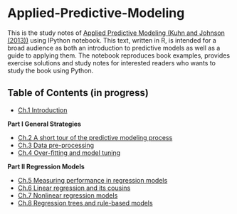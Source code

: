 Applied-Predictive-Modeling
===========================

This is the study notes of [Applied Predictive Modeling (Kuhn and Johnson (2013))](http://www.amazon.com/Applied-Predictive-Modeling-Max-Kuhn/dp/1461468485/ref=sr_1_1?ie=UTF8&qid=1415171098&sr=8-1&keywords=applied+predictive+modeling) using IPython notebook. This text, written in R, is intended for a broad audience as both an introduction to predictive models as well as a guide to applying them. The notebook reproduces book examples, provides exercise solutions and study notes for interested readers who wants to study the book using Python.

## Table of Contents (in progress)

- [Ch.1 Introduction](http://nbviewer.ipython.org/github/leig/Applied-Predictive-Modeling-with-Python/blob/master/notebooks/Chapter%201.ipynb)

**Part I General Strategies**
- [Ch.2 A short tour of the predictive modeling process](http://nbviewer.ipython.org/github/leig/Applied-Predictive-Modeling-with-Python/blob/master/notebooks/Chapter%202.ipynb)
- [Ch.3 Data pre-processing](http://nbviewer.ipython.org/github/leig/Applied-Predictive-Modeling-with-Python/blob/master/notebooks/Chapter%203.ipynb)
- [Ch.4 Over-fitting and model tuning](http://nbviewer.ipython.org/github/leig/Applied-Predictive-Modeling-with-Python/blob/master/notebooks/Chapter%204.ipynb)

**Part II Regression Models**
- [Ch.5 Measuring performance in regression models](http://nbviewer.ipython.org/github/leig/Applied-Predictive-Modeling-with-Python/blob/master/notebooks/Chapter%205.ipynb)
- [Ch.6 Linear regression and its cousins](http://nbviewer.ipython.org/github/leig/Applied-Predictive-Modeling-with-Python/blob/master/notebooks/Chapter%206.ipynb)
- [Ch.7 Nonlinear regression models](http://nbviewer.ipython.org/github/leig/Applied-Predictive-Modeling-with-Python/blob/master/notebooks/Chapter%207.ipynb)
- [Ch.8 Regression trees and rule-based models](http://nbviewer.ipython.org/github/leig/Applied-Predictive-Modeling-with-Python/blob/master/notebooks/Chapter%208.ipynb)
<!---
- [Ch.9 A summary of solubility models](http://nbviewer.ipython.org/github/leig/Applied-Predictive-Modeling-with-Python/blob/master/notebooks/Chapter%209.ipynb)
- [Ch.10 Case study: compressive strength of concrete]

**Part III Classification Models**
- [Ch.11 Measuring performance in classification models]
- [Ch.12 Discriminant analysis and other linear classification models]
- [Ch.13 Nonlinear classification models]
- [Ch.14 Classification trees and rule-based models]
- [Ch.15 A summary of grant application models]
- [Ch.16 Remedies for severe class imbalance]
- [Ch.17 Case study: job scheduling]

**Part IV Other Considerations**
- [Ch.18 Measuring predictor importance]
- [Ch.19 An introduction to feature selection]
- [Ch.20 Factors that can affect model performance]
-->
